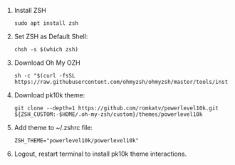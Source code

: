1. Install ZSH

    `sudo apt install zsh`

2. Set ZSH as Default Shell:

	`chsh -s $(which zsh)`

3. Download Oh My OZH
    ```
	sh -c "$(curl -fsSL https://raw.githubusercontent.com/ohmyzsh/ohmyzsh/master/tools/install.sh)"
	```

4. Download pk10k theme:
    
    `git clone --depth=1 https://github.com/romkatv/powerlevel10k.git ${ZSH_CUSTOM:-$HOME/.oh-my-zsh/custom}/themes/powerlevel10k`
	
5. Add theme to ~/.zshrc file:

	`ZSH_THEME="powerlevel10k/powerlevel10k"`

6. Logout, restart terminal to install pk10k theme interactions.
